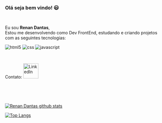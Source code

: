 ### Olá seja bem vindo! :smiley:
<br>

Eu sou <b>Renan Dantas</b>, <br>
Estou me desenvolvendo como Dev FrontEnd, estudando e criando projetos <br> com as seguintes tecnologias:

<p>
<img src="https://img.icons8.com/color/48/null/html-5--v1.png" alt="html5"/>
<img src="https://img.icons8.com/color/48/null/css3.png"alt="css"/>
<img src="https://img.icons8.com/color/48/null/javascript--v1.png"alt="javascript"/>
</p>

<br>

Contato:
<a href="https://www.linkedin.com/in/renan-dantas-a66b4919b">
  <img  alt="LinkedIn" width="50px" src="https://img.icons8.com/color/48/null/linkedin.png" />
</a>

<br>
<br>
<br>

[![Renan Dantas github stats](https://github-readme-stats.vercel.app/api?username=renandts&show_icons=true&theme=buefy)](https://github.com/rodolfomori/github-readme-stats)
<br>

[![Top Langs](https://github-readme-stats.vercel.app/api/top-langs/?username=renandts&layout=compact&show_icons=true&theme=buefy)](https://github.com/rodolfomori/github-readme-stats)





